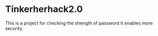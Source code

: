 # Tinkerherhack2.0

This is a project for checking the strength of password
It enables more security.
